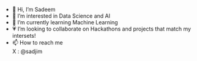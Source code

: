 - 🎀 Hi, I’m Sadeem 
- 🦖 I’m interested in Data Science and AI
- 🌱 I’m currently learning Machine Learning
- 💗 I’m looking to collaborate on Hackathons and projects that match my intersets!
- 📫 How to reach me  
  X : @sadjim 

<!---
Sadcem/Sadcem is a ✨ special ✨ repository because its `README.md` (this file) appears on your GitHub profile.
You can click the Preview link to take a look at your changes.
--->
